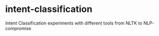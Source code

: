 # intent-classification
Intent Classification experiments with different tools from NLTK to NLP-compromise

